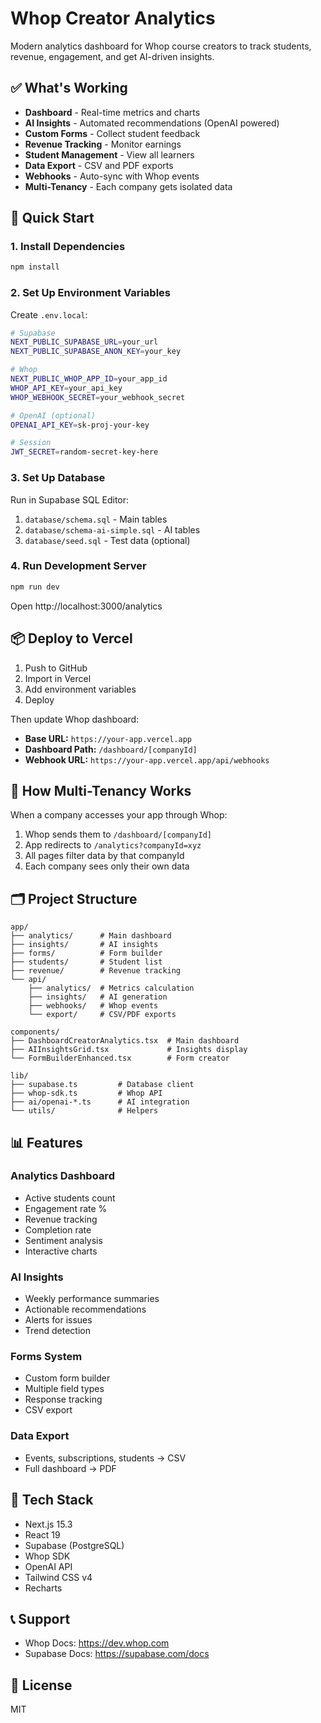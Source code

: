 # Whop Creator Analytics

Modern analytics dashboard for Whop course creators to track students, revenue, engagement, and get AI-driven insights.

## ✅ What's Working

- **Dashboard** - Real-time metrics and charts
- **AI Insights** - Automated recommendations (OpenAI powered)
- **Custom Forms** - Collect student feedback
- **Revenue Tracking** - Monitor earnings
- **Student Management** - View all learners
- **Data Export** - CSV and PDF exports
- **Webhooks** - Auto-sync with Whop events
- **Multi-Tenancy** - Each company gets isolated data

## 🚀 Quick Start

### 1. Install Dependencies
```bash
npm install
```

### 2. Set Up Environment Variables
Create `.env.local`:
```bash
# Supabase
NEXT_PUBLIC_SUPABASE_URL=your_url
NEXT_PUBLIC_SUPABASE_ANON_KEY=your_key

# Whop
NEXT_PUBLIC_WHOP_APP_ID=your_app_id
WHOP_API_KEY=your_api_key
WHOP_WEBHOOK_SECRET=your_webhook_secret

# OpenAI (optional)
OPENAI_API_KEY=sk-proj-your-key

# Session
JWT_SECRET=random-secret-key-here
```

### 3. Set Up Database
Run in Supabase SQL Editor:
1. `database/schema.sql` - Main tables
2. `database/schema-ai-simple.sql` - AI tables
3. `database/seed.sql` - Test data (optional)

### 4. Run Development Server
```bash
npm run dev
```

Open http://localhost:3000/analytics

## 📦 Deploy to Vercel

1. Push to GitHub
2. Import in Vercel
3. Add environment variables
4. Deploy

Then update Whop dashboard:
- **Base URL:** `https://your-app.vercel.app`
- **Dashboard Path:** `/dashboard/[companyId]`
- **Webhook URL:** `https://your-app.vercel.app/api/webhooks`

## 🎯 How Multi-Tenancy Works

When a company accesses your app through Whop:
1. Whop sends them to `/dashboard/[companyId]`
2. App redirects to `/analytics?companyId=xyz`
3. All pages filter data by that companyId
4. Each company sees only their own data

## 🗂️ Project Structure

```
app/
├── analytics/      # Main dashboard
├── insights/       # AI insights
├── forms/          # Form builder
├── students/       # Student list
├── revenue/        # Revenue tracking
└── api/
    ├── analytics/  # Metrics calculation
    ├── insights/   # AI generation
    ├── webhooks/   # Whop events
    └── export/     # CSV/PDF exports

components/
├── DashboardCreatorAnalytics.tsx  # Main dashboard
├── AIInsightsGrid.tsx             # Insights display
└── FormBuilderEnhanced.tsx        # Form creator

lib/
├── supabase.ts         # Database client
├── whop-sdk.ts         # Whop API
├── ai/openai-*.ts      # AI integration
└── utils/              # Helpers
```

## 📊 Features

### Analytics Dashboard
- Active students count
- Engagement rate %
- Revenue tracking
- Completion rate
- Sentiment analysis
- Interactive charts

### AI Insights
- Weekly performance summaries
- Actionable recommendations
- Alerts for issues
- Trend detection

### Forms System
- Custom form builder
- Multiple field types
- Response tracking
- CSV export

### Data Export
- Events, subscriptions, students → CSV
- Full dashboard → PDF

## 🔧 Tech Stack

- Next.js 15.3
- React 19
- Supabase (PostgreSQL)
- Whop SDK
- OpenAI API
- Tailwind CSS v4
- Recharts

## 📞 Support

- Whop Docs: https://dev.whop.com
- Supabase Docs: https://supabase.com/docs

## 📄 License

MIT
